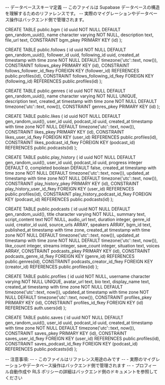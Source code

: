 -- データベーススキーマ定義
-- このファイルは Supabase データベースの構造を理解するためのリファレンスです。
-- 実際のマイグレーションやデータベース操作はバックエンド側で管理されます。

CREATE TABLE public.bgm (
id uuid NOT NULL DEFAULT gen_random_uuid(),
name character varying NOT NULL,
description text,
file_url text,
CONSTRAINT bgm_pkey PRIMARY KEY (id)
);

CREATE TABLE public.follows (
id uuid NOT NULL DEFAULT gen_random_uuid(),
follower_id uuid,
following_id uuid,
created_at timestamp with time zone NOT NULL DEFAULT timezone('utc'::text, now()),
CONSTRAINT follows_pkey PRIMARY KEY (id),
CONSTRAINT follows_follower_id_fkey FOREIGN KEY (follower_id) REFERENCES public.profiles(id),
CONSTRAINT follows_following_id_fkey FOREIGN KEY (following_id) REFERENCES public.profiles(id)
);

CREATE TABLE public.genres (
id uuid NOT NULL DEFAULT gen_random_uuid(),
name character varying NOT NULL UNIQUE,
description text,
created_at timestamp with time zone NOT NULL DEFAULT timezone('utc'::text, now()),
CONSTRAINT genres_pkey PRIMARY KEY (id)
);

CREATE TABLE public.likes (
id uuid NOT NULL DEFAULT gen_random_uuid(),
user_id uuid,
podcast_id uuid,
created_at timestamp with time zone NOT NULL DEFAULT timezone('utc'::text, now()),
CONSTRAINT likes_pkey PRIMARY KEY (id),
CONSTRAINT likes_user_id_fkey FOREIGN KEY (user_id) REFERENCES public.profiles(id),
CONSTRAINT likes_podcast_id_fkey FOREIGN KEY (podcast_id) REFERENCES public.podcasts(id)
);

CREATE TABLE public.play_history (
id uuid NOT NULL DEFAULT gen_random_uuid(),
user_id uuid,
podcast_id uuid,
progress integer DEFAULT 0,
completed boolean DEFAULT false,
created_at timestamp with time zone NOT NULL DEFAULT timezone('utc'::text, now()),
updated_at timestamp with time zone NOT NULL DEFAULT timezone('utc'::text, now()),
CONSTRAINT play_history_pkey PRIMARY KEY (id),
CONSTRAINT play_history_user_id_fkey FOREIGN KEY (user_id) REFERENCES public.profiles(id),
CONSTRAINT play_history_podcast_id_fkey FOREIGN KEY (podcast_id) REFERENCES public.podcasts(id)
);

CREATE TABLE public.podcasts (
id uuid NOT NULL DEFAULT gen_random_uuid(),
title character varying NOT NULL,
summary text,
script_content text NOT NULL,
audio_url text,
duration integer,
genre_id uuid,
creator_id uuid,
source_urls ARRAY,
speakers ARRAY,
bgm_id text,
published_at timestamp with time zone,
created_at timestamp with time zone NOT NULL DEFAULT timezone('utc'::text, now()),
updated_at timestamp with time zone NOT NULL DEFAULT timezone('utc'::text, now()),
like_count integer,
streams integer,
save_count integer,
situation text,
voices ARRAY,
CONSTRAINT podcasts_pkey PRIMARY KEY (id),
CONSTRAINT podcasts_genre_id_fkey FOREIGN KEY (genre_id) REFERENCES public.genres(id),
CONSTRAINT podcasts_creator_id_fkey FOREIGN KEY (creator_id) REFERENCES public.profiles(id)
);

CREATE TABLE public.profiles (
id uuid NOT NULL,
username character varying NOT NULL UNIQUE,
avatar_url text,
bio text,
display_name text,
created_at timestamp with time zone NOT NULL DEFAULT timezone('utc'::text, now()),
updated_at timestamp with time zone NOT NULL DEFAULT timezone('utc'::text, now()),
CONSTRAINT profiles_pkey PRIMARY KEY (id),
CONSTRAINT profiles_id_fkey FOREIGN KEY (id) REFERENCES auth.users(id)
);

CREATE TABLE public.saves (
id uuid NOT NULL DEFAULT gen_random_uuid(),
user_id uuid,
podcast_id uuid,
created_at timestamp with time zone NOT NULL DEFAULT timezone('utc'::text, now()),
CONSTRAINT saves_pkey PRIMARY KEY (id),
CONSTRAINT saves_user_id_fkey FOREIGN KEY (user_id) REFERENCES public.profiles(id),
CONSTRAINT saves_podcast_id_fkey FOREIGN KEY (podcast_id) REFERENCES public.podcasts(id)
);

-- 注意事項:
-- - このファイルはリファレンス用途のみです
-- - 実際のマイグレーションやデータベース操作はバックエンド側で管理されます
-- - プロフィール自動作成や RLS ポリシーの詳細はバックエンド側のドキュメントを参照してください
